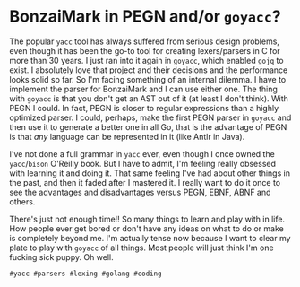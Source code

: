 # BonzaiMark in PEGN and/or `goyacc`?

The popular `yacc` tool has always suffered from serious design
problems, even though it has been the go-to tool for creating
lexers/parsers in C for more than 30 years. I just ran into it again in
`goyacc`, which enabled `gojq` to exist. I absolutely love that project
and their decisions and the performance looks solid so far. So I'm
facing something of an internal dilemma. I have to implement the parser
for BonzaiMark and I can use either one. The thing with `goyacc` is that
you don't get an AST out of it (at least I don't think). With PEGN I
could. In fact, PEGN is closer to regular expressions than a highly
optimized parser. I could, perhaps, make the first PEGN parser in
`goyacc` and then use it to generate a better one in all Go, that is the
advantage of PEGN is that *any* language can be represented in it (like
Antlr in Java).

I've not done a full grammar in `yacc` ever, even though I once owned
the `yacc`/`bison` O'Reilly book. But I have to admit, I'm feeling
really obsessed with learning it and doing it. That same feeling I've
had about other things in the past, and then it faded after I mastered
it. I really want to do it once to see the advantages and disadvantages
versus PEGN, EBNF, ABNF and others.

There's just not enough time!! So many things to learn and play with in
life. How people ever get bored or don't have any ideas on what to do or
make is completely beyond me. I'm actually tense now because I want to
clear my plate to play with `goyacc` of all things. Most people will
just think I'm one fucking sick puppy. Oh well.

    #yacc #parsers #lexing #golang #coding
